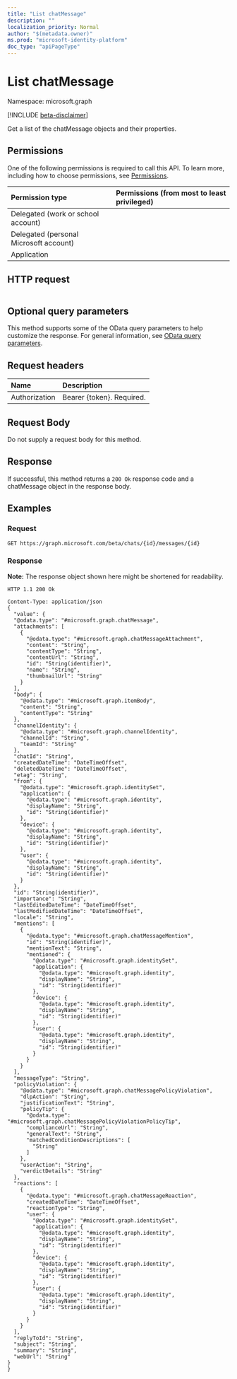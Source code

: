 ```yaml
---
title: "List chatMessage"
description: ""
localization_priority: Normal
author: "$(metadata.owner)"
ms.prod: "microsoft-identity-platform"
doc_type: "apiPageType"
---
```


# List chatMessage

Namespace: microsoft.graph

[!INCLUDE [beta-disclaimer](../../includes/beta-disclaimer.md)]

Get a list of the chatMessage objects and their properties.

## Permissions

One of the following permissions is required to call this API. To learn more, including how to choose permissions, see [Permissions](/graph/permissions-reference).

| Permission type                        | Permissions (from most to least privileged) |
| :------------------------------------- | :------------------------------------------ |
| Delegated (work or school account)     |                                             |
| Delegated (personal Microsoft account) |                                             |
| Application                            |                                             |

## HTTP request

<!-- {
  "blockType": "ignored"
}
-->

```http

```

## Optional query parameters

This method supports some of the OData query parameters to help customize the response. For general information, see [OData query parameters](/graph/query-parameters).

## Request headers

| Name          | Description               |
| :------------ | :------------------------ |
| Authorization | Bearer {token}. Required. |

## Request Body

<!-- Actions and Functions -->

<!-- CRUD Methods -->

Do not supply a request body for this method.

## Response

If successful, this method returns a `200 Ok` response code and a chatMessage object in the response body.

## Examples

### Request

<!-- {
  "blockType": "request",
  "name": "list_chatmessage"
}
-->

```http
GET https://graph.microsoft.com/beta/chats/{id}/messages/{id}

```

### Response

**Note:** The response object shown here might be shortened for readability.

<!-- {
  "blockType": "response",
  "truncated": true,
  "@odata.type": "Microsoft.Teams.GraphSvc.chatMessage"
}
-->

```http
HTTP 1.1 200 Ok

Content-Type: application/json
{
  "value": {
  "@odata.type": "#microsoft.graph.chatMessage",
  "attachments": [
    {
      "@odata.type": "#microsoft.graph.chatMessageAttachment",
      "content": "String",
      "contentType": "String",
      "contentUrl": "String",
      "id": "String(identifier)",
      "name": "String",
      "thumbnailUrl": "String"
    }
  ],
  "body": {
    "@odata.type": "#microsoft.graph.itemBody",
    "content": "String",
    "contentType": "String"
  },
  "channelIdentity": {
    "@odata.type": "#microsoft.graph.channelIdentity",
    "channelId": "String",
    "teamId": "String"
  },
  "chatId": "String",
  "createdDateTime": "DateTimeOffset",
  "deletedDateTime": "DateTimeOffset",
  "etag": "String",
  "from": {
    "@odata.type": "#microsoft.graph.identitySet",
    "application": {
      "@odata.type": "#microsoft.graph.identity",
      "displayName": "String",
      "id": "String(identifier)"
    },
    "device": {
      "@odata.type": "#microsoft.graph.identity",
      "displayName": "String",
      "id": "String(identifier)"
    },
    "user": {
      "@odata.type": "#microsoft.graph.identity",
      "displayName": "String",
      "id": "String(identifier)"
    }
  },
  "id": "String(identifier)",
  "importance": "String",
  "lastEditedDateTime": "DateTimeOffset",
  "lastModifiedDateTime": "DateTimeOffset",
  "locale": "String",
  "mentions": [
    {
      "@odata.type": "#microsoft.graph.chatMessageMention",
      "id": "String(identifier)",
      "mentionText": "String",
      "mentioned": {
        "@odata.type": "#microsoft.graph.identitySet",
        "application": {
          "@odata.type": "#microsoft.graph.identity",
          "displayName": "String",
          "id": "String(identifier)"
        },
        "device": {
          "@odata.type": "#microsoft.graph.identity",
          "displayName": "String",
          "id": "String(identifier)"
        },
        "user": {
          "@odata.type": "#microsoft.graph.identity",
          "displayName": "String",
          "id": "String(identifier)"
        }
      }
    }
  ],
  "messageType": "String",
  "policyViolation": {
    "@odata.type": "#microsoft.graph.chatMessagePolicyViolation",
    "dlpAction": "String",
    "justificationText": "String",
    "policyTip": {
      "@odata.type": "#microsoft.graph.chatMessagePolicyViolationPolicyTip",
      "complianceUrl": "String",
      "generalText": "String",
      "matchedConditionDescriptions": [
        "String"
      ]
    },
    "userAction": "String",
    "verdictDetails": "String"
  },
  "reactions": [
    {
      "@odata.type": "#microsoft.graph.chatMessageReaction",
      "createdDateTime": "DateTimeOffset",
      "reactionType": "String",
      "user": {
        "@odata.type": "#microsoft.graph.identitySet",
        "application": {
          "@odata.type": "#microsoft.graph.identity",
          "displayName": "String",
          "id": "String(identifier)"
        },
        "device": {
          "@odata.type": "#microsoft.graph.identity",
          "displayName": "String",
          "id": "String(identifier)"
        },
        "user": {
          "@odata.type": "#microsoft.graph.identity",
          "displayName": "String",
          "id": "String(identifier)"
        }
      }
    }
  ],
  "replyToId": "String",
  "subject": "String",
  "summary": "String",
  "webUrl": "String"
}
}

```
